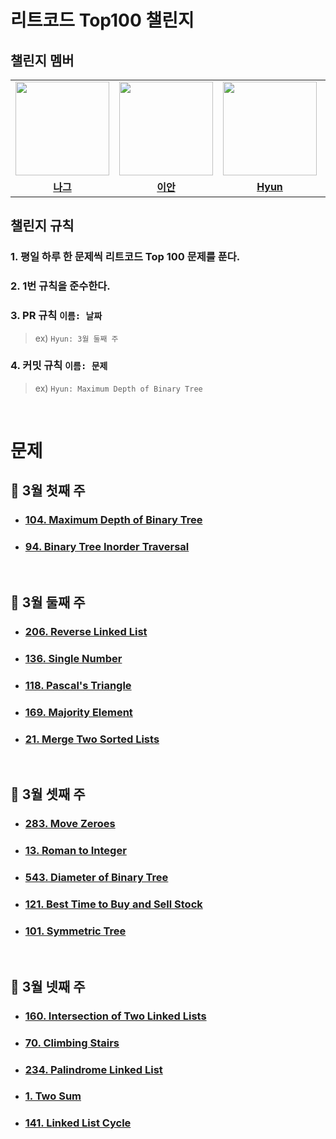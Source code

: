 # 리트코드 Top100 챌린지


## 챌린지 멤버

<table>
 <tr>
    <td align="center"><a href="https://github.com/n-aa-g"><img src="https://avatars.githubusercontent.com/u/115922748?v=4" width="150px;" alt=""></td>
    <td align="center"><a href="https://github.com/othertkfka"><img src="https://avatars.githubusercontent.com/u/57559288?v=4" width="150px;" alt=""></td>
    <td align="center"><a href="https://github.com/ghkdgus29"><img src="https://avatars.githubusercontent.com/u/91525492?v=4" width="150px;" alt=""></td>
    <td align="center"><a href="https://github.com/he2joojo"><img src="https://avatars.githubusercontent.com/u/121915790?v=4" width="150px;" alt=""></td>
    <td align="center"><a href="https://github.com/yeonise"><img src="https://avatars.githubusercontent.com/u/105152276?v=4" width="150px;" alt=""></td>
    <td align="center"><a href="https://github.com/won4885"><img src="https://avatars.githubusercontent.com/u/62871026?v=4" width="150px;" alt=""></td>
  </tr>
  <tr>
    <td align="center"><a href="https://github.com/n-aa-g"><b>나그</b></td>
    <td align="center"><a href="https://github.com/othertkfka"><b>이안</b></td>
    <td align="center"><a href="https://github.com/ghkdgus29"><b>Hyun</b></td>
    <td align="center"><a href="https://github.com/he2joojo"><b>Joy</b></td>
    <td align="center"><a href="https://github.com/yeonise"><b>Fia</b></td>
    <td align="center"><a href="https://github.com/won4885"><b>Sully</b></td>
  </tr>

</table>

## 챌린지 규칙

### 1. 평일 하루 한 문제씩 리트코드 Top 100 문제를 푼다.

### 2. 1번 규칙을 준수한다. 

### 3. PR 규칙 `이름: 날짜` 
> ex) `Hyun: 3월 둘째 주`

### 4. 커밋 규칙  `이름: 문제`
> ex) `Hyun: Maximum Depth of Binary Tree`

<br>

# 문제

## 📆 3월 첫째 주
- ### <a href="https://leetcode.com/problems/maximum-depth-of-binary-tree/">104. Maximum Depth of Binary Tree</a>
- ### <a href="https://leetcode.com/problems/binary-tree-inorder-traversal/"> 94. Binary Tree Inorder Traversal </a>

<br>

## 📆 3월 둘째 주
- ### <a href="https://leetcode.com/problems/reverse-linked-list/">206. Reverse Linked List</a>
- ### <a href="https://leetcode.com/problems/single-number/">136. Single Number</a>
- ### <a href="https://leetcode.com/problems/pascals-triangle/">118. Pascal's Triangle</a>
- ### <a href="https://leetcode.com/problems/majority-element/">169. Majority Element</a>
- ### <a href="https://leetcode.com/problems/merge-two-sorted-lists/">21. Merge Two Sorted Lists</a>

<br>

## 📆 3월 셋째 주
- ### <a href="https://leetcode.com/problems/move-zeroes/">283. Move Zeroes</a>
- ### <a href="https://leetcode.com/problems/roman-to-integer/">13. Roman to Integer</a>
- ### <a href="https://leetcode.com/problems/diameter-of-binary-tree/">543. Diameter of Binary Tree</a>
- ### <a href="https://leetcode.com/problems/best-time-to-buy-and-sell-stock/">121. Best Time to Buy and Sell Stock</a>
- ### <a href="https://leetcode.com/problems/symmetric-tree/">101. Symmetric Tree</a>

<br>

## 📆 3월 넷째 주
- ### <a href="https://leetcode.com/problems/intersection-of-two-linked-lists/">160. Intersection of Two Linked Lists</a>
- ### <a href="https://leetcode.com/problems/climbing-stairs/">70. Climbing Stairs</a>
- ### <a href="https://leetcode.com/problems/palindrome-linked-list/">234. Palindrome Linked List</a>
- ### <a href="https://leetcode.com/problems/two-sum/">1. Two Sum</a>
- ### <a href="https://leetcode.com/problems/linked-list-cycle/">141. Linked List Cycle</a>

